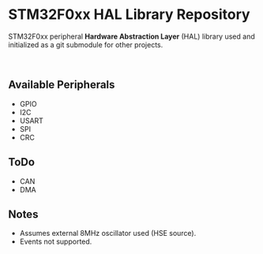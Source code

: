 # STM32F0xx HAL Library Repository

STM32F0xx peripheral **Hardware Abstraction Layer** (HAL) library used and initialized as a git submodule for other projects.

<br>

## Available Peripherals
- GPIO
- I2C
- USART
- SPI
- CRC

## ToDo
- CAN
- DMA

## Notes
- Assumes external 8MHz oscillator used (HSE source).
- Events not supported.